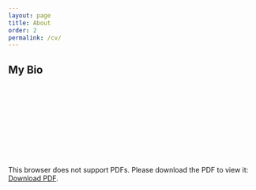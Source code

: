 ```yaml
---
layout: page
title: About
order: 2
permalink: /cv/
---
```


## My Bio
<!-- <iframe style="border: 1px solid rgba(0, 0, 0, 0.1);" width="100%" height="450" src="https://www.figma.com/embed?embed_host=share&url=https%3A%2F%2Fwww.figma.com%2Ffile%2FsNltm9s70TlQlTQpGh8syH%2FBio%3Fnode-id%3D0%253A1" allowfullscreen></iframe> -->

<object data="/assets/pdfs/Joey Dwonczyk CV 2024-11-15.pdf#view=FitH" type="application/pdf" width="100%" height="550">
    <embed src="/assets/pdfs/Joey Dwonczyk CV 2024-11-15.pdf#view=FitH">
        <p>This browser does not support PDFs. Please download the PDF to view it: 
            <a href="/assets/pdfs/Joey Dwonczyk CV 2024-11-15.pdf#view=FitH">Download PDF</a>.
        </p>
    </embed>
</object>

<br style="clear:both;" />




